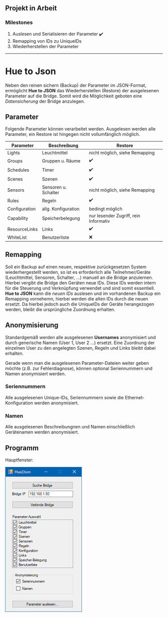 ## Projekt in Arbeit
### Milestones
1. Auslesen und Serialisieren der Parameter :heavy_check_mark:
2. Remapping von IDs zu UniqueIDs
3. Wiederherstellen der Parameter

---------------------------------------------------------------------

# Hue to Json
Neben den reinen sichern (Backup) der Parameter im JSON-Format, ermöglicht __Hue to JSON__ das Wiederherstellen (Restore) der ausgelesenen Parameter auf die Bridge. Somit wird die Möglichkeit geboten eine *Datensicherung* der Bridge anzulegen.


## Parameter
Folgende Parameter können verarbeitet werden. Ausgelesen werden alle Parameter, ein Restore ist hingegen nicht vollumfänglich möglich.

| Parameter     | Beschreibung         | Restore                               |
| ------------- |----------------------| --------------------------------------|
| Lights        | Leuchtmittel         | nicht möglich, siehe Remapping        |
| Groups        | Gruppen u. Räume     | :heavy_check_mark:                    |
| Schedules     | Timer                | :heavy_check_mark:                    |
| Scenes        | Szenen               | :heavy_check_mark:                    |
| Sensors       | Sensoren u. Schalter | nicht möglich, siehe Remapping        |
| Rules         | Regeln               | :heavy_check_mark:                    |
| Configuration | allg. Konfiguration  | bedingt möglich                       |
| Capability    | Speicherbelegung     | nur lesender Zugriff, rein Informativ |
| ResourceLinks | Links                | :heavy_check_mark:                    |
| WhiteList     | Benutzerliste        | :x:                                   |


## Remapping
Soll ein Backup auf einen neuen, respektive zurückgesetzen System wiederhergestellt werden, so ist es erforderlich alle Teilnehmer/Geräte (Leuchtmittel, Sensoren, Schalter, ...) manuell an die Bridge anzulernen. Hierbei vergibt die Bridge den Geräten neue IDs. Diese IDs werden intern für die Steuerung und Verknüpfung verwendet und sind somit essentiell. __Hue to JSON__ kann die *neuen IDs* auslesen und im vorhandenen Backup ein Remapping vornehemn, hierbei werden die alten IDs durch die neuen ersetzt. Da hierbei jedoch auch die UniqueIDs der Geräte herangezogen werden, bleibt die ursprüngliche Zuordnung erhalten.

## Anonymisierung
Standardgemäß werden alle ausgelesenen __Usernames__ anonymisiert und durch generische Namen (User 1, User 2 ...) ersetzt. Eine Zuordnung der einzelnen User zu den angelegten Szenen, Regeln und Links bleibt dabei erhalten.

Gerade wenn man die ausgelesenen Parameter-Dateien weiter geben möchte (z.B. zur Fehlerdiagnose), können optional Seriennummern und Namen anonymisiert werden.

### Seriennummern
Alle ausgelesenen Unique-IDs, Seriennummern sowie die Ethernet-Konfiguration werden anonymisiert.

### Namen
Alle ausgelesenen Beschreibungnen und Namen einschließlich Gerätenamen werden anonymisiert.


## Programm
Hauptfenster:

![MainView 0.2a - Screenshot][MainView_0_2a]

[MainView_0_2a]: docu/img/MainView_0.2a-2.png "MainView 0.2a - Screenshot"
